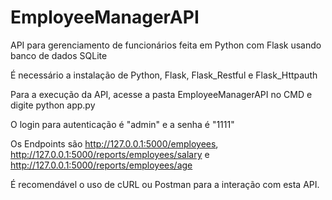 # EmployeeManagerAPI
 API para gerenciamento de funcionários feita em Python com Flask usando banco de dados SQLite

É necessário a instalação de Python, Flask, Flask_Restful e Flask_Httpauth

Para a execução da API, acesse a pasta EmployeeManagerAPI no CMD e digite python app.py

O login para autenticação é "admin" e a senha é "1111"

Os Endpoints são http://127.0.0.1:5000/employees, http://127.0.0.1:5000/reports/employees/salary e http://127.0.0.1:5000/reports/employees/age

É recomendável o uso de cURL ou Postman para a interação com esta API.
